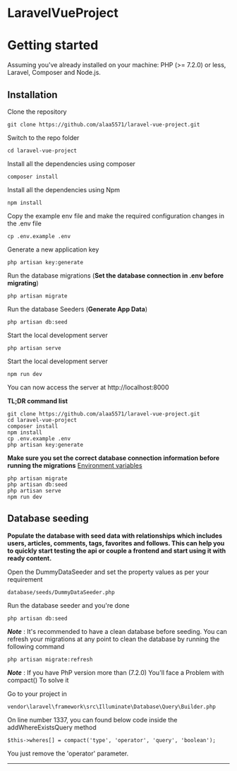 # Laravel**Vue**Project

# Getting started

Assuming you've already installed on your machine: PHP (>= 7.2.0) or less, Laravel, Composer and Node.js.

## Installation

Clone the repository

    git clone https://github.com/alaa5571/laravel-vue-project.git

Switch to the repo folder

    cd laravel-vue-project

Install all the dependencies using composer

    composer install

Install all the dependencies using Npm

    npm install

Copy the example env file and make the required configuration changes in the .env file

    cp .env.example .env

Generate a new application key

    php artisan key:generate

Run the database migrations (**Set the database connection in .env before migrating**)

    php artisan migrate

Run the database Seeders (**Generate App Data**)

    php artisan db:seed

Start the local development server

    php artisan serve

Start the local development server

    npm run dev

You can now access the server at http://localhost:8000

**TL;DR command list**

    git clone https://github.com/alaa5571/laravel-vue-project.git
    cd laravel-vue-project
    composer install
    npm install
    cp .env.example .env
    php artisan key:generate

**Make sure you set the correct database connection information before running the migrations** [Environment variables](#environment-variables)

    php artisan migrate
    php artisan db:seed
    php artisan serve
    npm run dev

## Database seeding

**Populate the database with seed data with relationships which includes users, articles, comments, tags, favorites and follows. This can help you to quickly start testing the api or couple a frontend and start using it with ready content.**

Open the DummyDataSeeder and set the property values as per your requirement

    database/seeds/DummyDataSeeder.php

Run the database seeder and you're done

    php artisan db:seed

**_Note_** : It's recommended to have a clean database before seeding. You can refresh your migrations at any point to clean the database by running the following command

    php artisan migrate:refresh

**_Note_** : If you have PhP version more than (7.2.0) You'll face a Problem with compact()
To solve it

Go to your project in

    vendor\laravel\framework\src\Illuminate\Database\Query\Builder.php

On line number 1337, you can found below code inside the addWhereExistsQuery method

    $this->wheres[] = compact('type', 'operator', 'query', 'boolean');

You just remove the 'operator' parameter.

---
